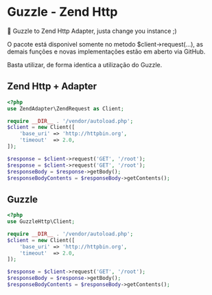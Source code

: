 # Guzzle - Zend Http
:metal: Guzzle to Zend Http Adapter, justa change you instance ;)  

O pacote está disponivel somente no metodo $client->request(...), as demais funções e novas implementações estão em aberto via GitHub.

Basta utilizar, de forma identica a utilização do Guzzle.
## Zend Http + Adapter
```php
<?php
use ZendAdapter\ZendRequest as Client;

require __DIR__ . '/vendor/autoload.php';
$client = new Client([
    'base_uri' => 'http://httpbin.org',
    'timeout'  => 2.0,
]);

$response = $client->request('GET', '/root');
$response = $client->request('GET', '/root');
$responseBody = $response->getBody();
$responseBodyContents = $responseBody->getContents();
```
## Guzzle
```php
<?php
use GuzzleHttp\Client;

require __DIR__ . '/vendor/autoload.php';
$client = new Client([
    'base_uri' => 'http://httpbin.org',
    'timeout'  => 2.0,
]);

$response = $client->request('GET', '/root');
$responseBody = $response->getBody();
$responseBodyContents = $responseBody->getContents();

```
